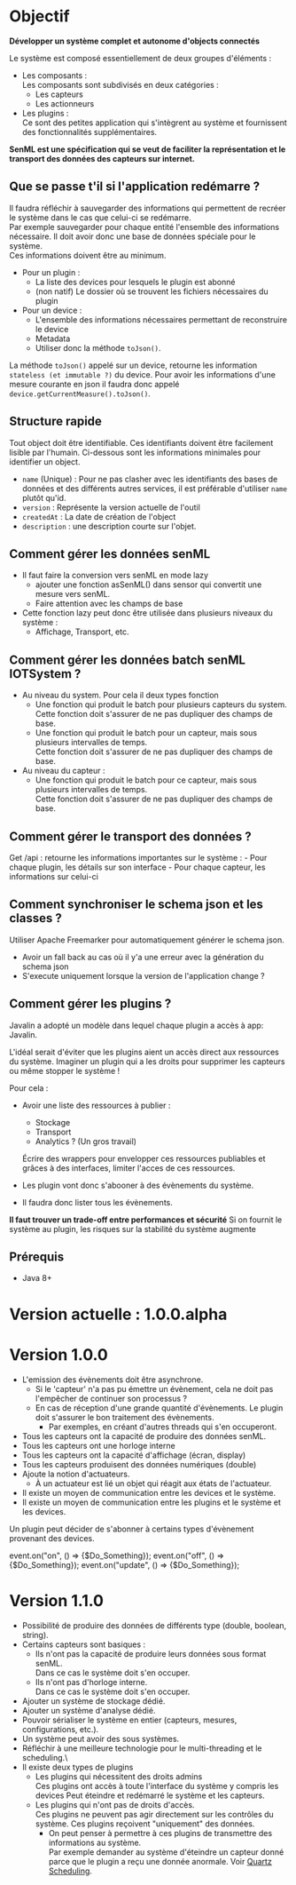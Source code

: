 
# Objectif
**Développer un système complet et autonome d'objects connectés**

Le système est composé essentiellement de deux groupes d'éléments :
- Les composants :\
    Les composants sont subdivisés en deux catégories :
    - Les capteurs
    - Les actionneurs
- Les plugins :\
    Ce sont des petites application qui s'intègrent au système et fournissent des fonctionnalités supplémentaires.
    

**SenML est une spécification qui se veut de faciliter la représentation et le transport des données 
des capteurs sur internet.**

## Que se passe t'il si l'application redémarre ?
Il faudra réfléchir à sauvegarder des informations qui permettent de recréer le système dans le cas que celui-ci se redémarre.\
Par exemple sauvegarder pour chaque entité l'ensemble des informations nécessaire.
Il doit avoir donc une base de données spéciale pour le système.\
Ces informations doivent être au minimum.
- Pour un plugin :
    - La liste des devices pour lesquels le plugin est abonné
    - (non natif) Le dossier où se trouvent les fichiers nécessaires du plugin
- Pour un device :
    - L'ensemble des informations nécessaires permettant de reconstruire le device
    - Metadata
    - Utiliser donc la méthode `toJson()`.
    
La méthode `toJson()` appelé sur un device, retourne les information `stateless (et immutable ?)` du device. Pour avoir les informations 
d'une mesure courante en json il faudra donc appelé `device.getCurrentMeasure().toJson()`.

## Structure rapide

Tout object doit être identifiable. Ces identifiants doivent être facilement lisible par l'humain.
Ci-dessous sont les informations minimales pour identifier un object.
- `name` (Unique) : Pour ne pas clasher avec les identifiants des bases de données et des différents autres services, il est préférable
d'utiliser `name` plutôt qu'id.
- `version` : Représente la version actuelle de l'outil
- `createdAt` : La date de création de l'object
- `description` : une description courte sur l'objet.

## Comment gérer les données senML

- Il faut faire la conversion vers senML en mode lazy
    - ajouter une fonction asSenML() dans sensor qui convertit une mesure vers senML.
    - Faire attention avec les champs de base 
- Cette fonction lazy peut donc être utilisée dans plusieurs niveaux du système :
    - Affichage, Transport, etc.

## Comment gérer les données batch senML IOTSystem ?

- Au niveau du system. Pour cela il deux types fonction
     - Une fonction qui produit le batch pour plusieurs capteurs du system.\
        Cette fonction doit s'assurer de ne pas dupliquer des champs de base.
     - Une fonction qui produit le batch pour un capteur, mais sous plusieurs intervalles de temps.\
        Cette fonction doit s'assurer de ne pas dupliquer des champs de base.
- Au niveau du capteur :
    - Une fonction qui produit le batch pour ce capteur, mais sous plusieurs intervalles de temps.\
    Cette fonction doit s'assurer de ne pas dupliquer des champs de base.

## Comment gérer le transport des données ?

Get /api : retourne les informations importantes sur le système :
    - Pour chaque plugin, les détails sur son interface
    - Pour chaque capteur, les informations sur celui-ci
    
## Comment synchroniser le schema json et les classes ?

Utiliser Apache Freemarker pour automatiquement générer le schema json.
- Avoir un fall back au cas où il y'a une erreur avec la génération du schema json
- S'execute uniquement lorsque la version de l'application change ?

## Comment gérer les plugins ?

Javalin a adopté un modèle dans lequel chaque plugin a accès à app: Javalin.

L'idéal serait d'éviter que les plugins aient un accès direct aux ressources du système.
Imaginer un plugin qui a les droits pour supprimer les capteurs ou même stopper le système !

Pour cela :
- Avoir une liste des ressources à publier :
    - Stockage
    - Transport
    - Analytics ? (Un gros travail)
    
    Écrire des wrappers pour envelopper ces ressources publiables et grâces à des interfaces,
    limiter l'acces de ces ressources.
- Les plugin vont donc s'abooner à des évènements du système.
- Il faudra donc lister tous les évènements.

**Il faut trouver un trade-off entre performances et sécurité**
Si on fournit le système au plugin, les risques sur la stabilité du système augmente

## Prérequis
- Java 8+

# Version actuelle : 1.0.0.alpha

# Version 1.0.0

- L'emission des évènements doit être asynchrone.
    - Si le 'capteur' n'a pas pu émettre
    un évènement, cela ne doit pas l'empêcher de continuer son processus ?
    - En cas de réception d'une grande quantité d'évènements. Le plugin doit s'assurer le bon traitement
    des évènements.
        - Par exemples, en créant d'autres threads qui s'en occuperont.
- Tous les capteurs ont la capacité de produire des données senML.
- Tous les capteurs ont une horloge interne
- Tous les capteurs ont la capacité d'affichage (écran, display)
- Tous les capteurs produisent des données numériques (double)
- Ajoute la notion d'actuateurs.
    - À un actuateur est lié un objet qui réagit aux états de l'actuateur.
- Il existe un moyen de communication entre les devices et le système.
- Il existe un moyen de communication entre les plugins et le système et les devices.

Un plugin peut décider de s'abonner à certains types d'évènement provenant des devices.

event.on("on", () => {$Do_Something});
event.on("off", () => {$Do_Something});
event.on("update", () => {$Do_Something});

# Version 1.1.0

- Possibilité de produire des données de différents type (double, boolean, string).
- Certains capteurs sont basiques :
    - Ils n'ont pas la capacité de produire leurs données sous format senML.\
    Dans ce cas le système doit s'en occuper.
    - Ils n'ont pas d'horloge interne.\
    Dans ce cas le système doit s'en occuper.
- Ajouter un système de stockage dédié.
- Ajouter un système d'analyse dédié.
- Pouvoir sérialiser le système en entier (capteurs, mesures, configurations, etc.).
- Un système peut avoir des sous systèmes.
- Réfléchir à une meilleure technologie pour le multi-threading et le scheduling.\
- Il existe deux types de plugins
    - Les plugins qui nécessitent des droits admins\
    Ces plugins ont accès à toute l'interface du système y compris les devices
    Peut éteindre et redémarré le système et les capteurs.
    - Les plugins qui n'ont pas de droits d'accès.\
    Ces plugins ne peuvent pas agir directement sur les contrôles du système.
    Ces plugins reçoivent "uniquement" des données.
        - On peut penser à permettre à ces plugins de transmettre des informations au système.\
        Par exemple demander au système d'éteindre un capteur donné parce que le plugin a reçu une donnée anormale.
Voir [Quartz Scheduling](http://www.quartz-scheduler.org/).
